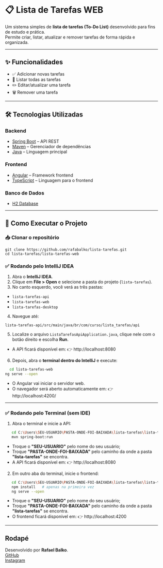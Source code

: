 # 📋 Lista de Tarefas WEB

Um sistema simples de **lista de tarefas (To-Do List)** desenvolvido para fins de estudo e prática.  
Permite criar, listar, atualizar e remover tarefas de forma rápida e organizada.

---
## ✨ Funcionalidades

- ✅ Adicionar novas tarefas
- 📌 Listar todas as tarefas
- ✏️ Editar/atualizar uma tarefa
- 🗑️ Remover uma tarefa

---

## 🛠️ Tecnologias Utilizadas

### Backend
- [Spring Boot](https://spring.io/projects/spring-boot) – API REST
- [Maven](https://maven.apache.org/) – Gerenciador de dependências
- [Java](https://www.oracle.com/java/) – Linguagem principal

### Frontend
- [Angular](https://angular.io/) – Framework frontend
- [TypeScript](https://www.typescriptlang.org/) – Linguagem para o frontend

### Banco de Dados
- [H2 Database](https://www.h2database.com/)

---

## 🚀 Como Executar o Projeto
### 📥 Clonar o repositório
```
git clone https://github.com/rafabalko/lista-tarefas.git
cd lista-tarefas/lista-tarefas-web
```

### ✅ Rodando pelo IntelliJ IDEA
1. Abra o **IntelliJ IDEA**.
2. Clique em **File > Open** e selecione a pasta do projeto (`lista-tarefas`).
3. No canto esquerdo, você verá as três pastas:
  - `lista-tarefas-api`
  - `lista-tarefas-web`
  - `lista-tarefas-desktop`
4. Navegue até:  
```
lista-tarefas-api/src/main/java/br/com/curso/lista_tarefas/api
```
5. Localize o arquivo `ListaTarefasApiApplication.java`, clique nele com o botão direito e escolha **Run**.
- A API ficará disponível em: 👉 http://localhost:8080

6. Depois, abra o **terminal dentro do IntelliJ** e execute:
```bash
  cd lista-tarefas-web
ng serve --open
```
- O Angular vai iniciar o servidor web.
- O navegador será aberto automaticamente em: 👉 http://localhost:4200/
---

### ✅ Rodando pelo Terminal (sem IDE)

1. Abra o terminal e inicie a API:
```bash
   cd C:\Users\SEU-USUARIO\PASTA-ONDE-FOI-BAIXADA\lista-tarefas\lista-tarefas-api
   mvn spring-boot:run
```
- Troque o **"SEU-USUARIO"** pelo nome do seu usuário;
- Troque **"PASTA-ONDE-FOI-BAIXADA"** pelo caminho da onde a pasta **"lista-tarefas"** se encontra.
- A API ficará disponível em: 👉 http://localhost:8080

2. Em outro aba do terminal, inicie o frontend:
```bash
   cd C:\Users\SEU-USUARIO\PASTA-ONDE-FOI-BAIXADA\lista-tarefas\lista-tarefas-web
   npm install   # apenas na primeira vez
   ng serve --open
```
- Troque o **"SEU-USUARIO"** pelo nome do seu usuário;
- Troque **"PASTA-ONDE-FOI-BAIXADA"** pelo caminho da onde a pasta **"lista-tarefas"** se encontra. 
- O frontend ficará disponível em: 👉 http://localhost:4200

---
## Rodapé
Desenvolvido por **Rafael Balko**.  
[GitHub](https://github.com/rafabalko)  
[Instagram](https://www.instagram.com/rafaabalko/?hl=pt-br)
